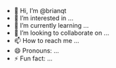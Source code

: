 - 👋 Hi, I’m @brianqt
- 👀 I’m interested in ...
- 🌱 I’m currently learning ...
- 💞️ I’m looking to collaborate on ...
- 📫 How to reach me ...
- 😄 Pronouns: ...
- ⚡ Fun fact: ...

<!---
brianqt/brianqt is a ✨ special ✨ repository because its `README.md` (this file) appears on your GitHub profile.
You can click the Preview link to take a look at your changes.
--->
